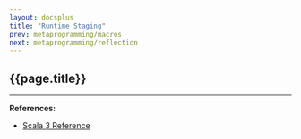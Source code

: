```yaml
---
layout: docsplus
title: "Runtime Staging"
prev: metaprogramming/macros
next: metaprogramming/reflection
---
```


## {{page.title}}



---

**References:**
- [Scala 3 Reference](https://docs.scala-lang.org/scala3/reference/metaprogramming/staging.html)
